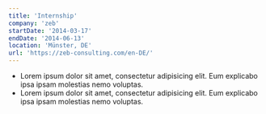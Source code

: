 ```yaml
---
title: 'Internship'
company: 'zeb'
startDate: '2014-03-17'
endDate: '2014-06-13'
location: 'Münster, DE'
url: 'https://zeb-consulting.com/en-DE/'
---
```


- Lorem ipsum dolor sit amet, consectetur adipisicing elit. Eum explicabo ipsa ipsam molestias nemo voluptas.
- Lorem ipsum dolor sit amet, consectetur adipisicing elit. Eum explicabo ipsa ipsam molestias nemo voluptas.

